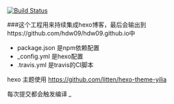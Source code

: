 [![Build Status](https://travis-ci.org/hdw09/CIHexoBlog.svg?branch=master)](https://travis-ci.org/hdw09/CIHexoBlog)

###这个工程用来持续集成hexo博客，最后会输出到https://github.com/hdw09/hdw09.github.io中

* package.json 是npm依赖配置
* _config.yml 是hexo配置
* .travis.yml 是travis的CI脚本

hexo 主题使用 https://github.com/litten/hexo-theme-yilia

每次提交都会触发编译 *_*